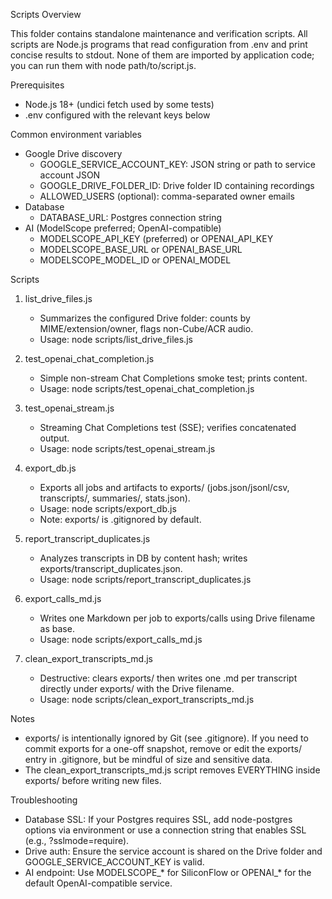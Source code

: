 Scripts Overview

This folder contains standalone maintenance and verification scripts. All scripts are Node.js programs that read configuration from .env and print concise results to stdout. None of them are imported by application code; you can run them with node path/to/script.js.

Prerequisites
- Node.js 18+ (undici fetch used by some tests)
- .env configured with the relevant keys below

Common environment variables
- Google Drive discovery
  - GOOGLE_SERVICE_ACCOUNT_KEY: JSON string or path to service account JSON
  - GOOGLE_DRIVE_FOLDER_ID: Drive folder ID containing recordings
  - ALLOWED_USERS (optional): comma-separated owner emails
- Database
  - DATABASE_URL: Postgres connection string
- AI (ModelScope preferred; OpenAI-compatible)
  - MODELSCOPE_API_KEY (preferred) or OPENAI_API_KEY
  - MODELSCOPE_BASE_URL or OPENAI_BASE_URL
  - MODELSCOPE_MODEL_ID or OPENAI_MODEL

Scripts
1) list_drive_files.js
   - Summarizes the configured Drive folder: counts by MIME/extension/owner, flags non-Cube/ACR audio.
   - Usage: node scripts/list_drive_files.js

2) test_openai_chat_completion.js
   - Simple non-stream Chat Completions smoke test; prints content.
   - Usage: node scripts/test_openai_chat_completion.js

3) test_openai_stream.js
   - Streaming Chat Completions test (SSE); verifies concatenated output.
   - Usage: node scripts/test_openai_stream.js

4) export_db.js
   - Exports all jobs and artifacts to exports/ (jobs.json/jsonl/csv, transcripts/, summaries/, stats.json).
   - Usage: node scripts/export_db.js
   - Note: exports/ is .gitignored by default.

5) report_transcript_duplicates.js
   - Analyzes transcripts in DB by content hash; writes exports/transcript_duplicates.json.
   - Usage: node scripts/report_transcript_duplicates.js

6) export_calls_md.js
   - Writes one Markdown per job to exports/calls using Drive filename as base.
   - Usage: node scripts/export_calls_md.js

7) clean_export_transcripts_md.js
   - Destructive: clears exports/ then writes one .md per transcript directly under exports/ with the Drive filename.
   - Usage: node scripts/clean_export_transcripts_md.js

Notes
- exports/ is intentionally ignored by Git (see .gitignore). If you need to commit exports for a one-off snapshot, remove or edit the exports/ entry in .gitignore, but be mindful of size and sensitive data.
- The clean_export_transcripts_md.js script removes EVERYTHING inside exports/ before writing new files.

Troubleshooting
- Database SSL: If your Postgres requires SSL, add node-postgres options via environment or use a connection string that enables SSL (e.g., ?sslmode=require).
- Drive auth: Ensure the service account is shared on the Drive folder and GOOGLE_SERVICE_ACCOUNT_KEY is valid.
- AI endpoint: Use MODELSCOPE_* for SiliconFlow or OPENAI_* for the default OpenAI-compatible service.

